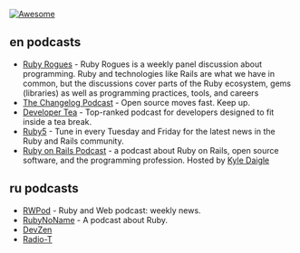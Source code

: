 [![Awesome](https://cdn.rawgit.com/sindresorhus/awesome/d7305f38d29fed78fa85652e3a63e154dd8e8829/media/badge.svg)](https://github.com/sindresorhus/awesome)

## en podcasts
- [Ruby Rogues](https://devchat.tv/ruby-rogues/) - Ruby Rogues is a weekly panel discussion about programming. Ruby and technologies like Rails are what we have in common, but the discussions cover parts of the Ruby ecosystem, gems (libraries) as well as programming practices, tools, and careers
- [The Changelog Podcast](https://changelog.com/podcast/) - Open source moves fast. Keep up.
- [Developer Tea](https://developertea.com/) - Top-ranked podcast for developers designed to fit inside a tea break.
- [Ruby5](https://ruby5.codeschool.com/) - Tune in every Tuesday and Friday for the latest news in the Ruby and Rails community.
- [Ruby on Rails Podcast](http://5by5.tv/rubyonrails) - a podcast about Ruby on Rails, open source software, and the programming profession. Hosted by [Kyle Daigle](https://twitter.com/kdaigle)


## ru podcasts
- [RWPod](http://www.rwpod.com/) - Ruby and Web podcast: weekly news.
- [RubyNoName](http://rubynoname.ru/) - A podcast about Ruby.
- [DevZen](http://devzen.ru/)
- [Radio-T](http://radio-t.com)
